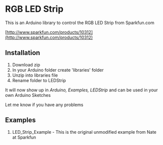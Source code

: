 RGB LED Strip
=============

This is an Arduino library to control the RGB LED Strip from Sparkfun.com

[http://www.sparkfun.com/products/10312](http://www.sparkfun.com/products/10312)


Installation
------------

1. Download zip
2. In your Arduino folder create 'libraries' folder
3. Unzip into libraries file
4. Rename folder to LEDStrip

It will now show up in _Arduino, Examples, LEDStrip_ and can be used in your own Arduino Sketches

Let me know if you have any problems

Examples
--------

1. LED_Strip_Example - This is the original unmodified example from Nate at Sparkfun
